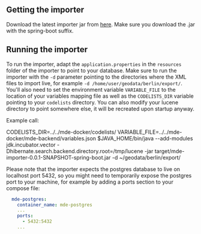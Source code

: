 ## Getting the importer

Download the latest importer jar from [here](https://github.com/gdi-be/mde-backend/packages/2390377). Make sure you
download the .jar with the spring-boot suffix.

## Running the importer

To run the importer, adapt the `application.properties` in the `resources` folder of the importer to point to your database.
Make sure to run the importer with the `-d` parameter pointing to the directories where the XML files to import live,
for example `-d /home/user/geodata/berlin/export/`. You'll also need to set the environment variable `VARIABLE_FILE` to
the location of your variables mapping file as well as the `CODELISTS_DIR` variable pointing to your `codelists` directory.
You can also modify your lucene directory to point somewhere else, it will be recreated upon startup anyway.

Example call:

CODELISTS_DIR=../../mde-docker/codelists/ VARIABLE_FILE=../../mde-docker/mde-backend/variables.json $JAVA_HOME/bin/java --add-modules jdk.incubator.vector -Dhibernate.search.backend.directory.root=/tmp/lucene -jar target/mde-importer-0.0.1-SNAPSHOT-spring-boot.jar -d ~/geodata/berlin/export/

Please note that the importer expects the postgres database to live on localhost port 5432, so you might need to
temporarily expose the postgres port to your machine, for example by adding a ports section to your compose file:

```yaml
  mde-postgres:
    container_name: mde-postgres
    ...
    ports:
      - 5432:5432
    ...
```
